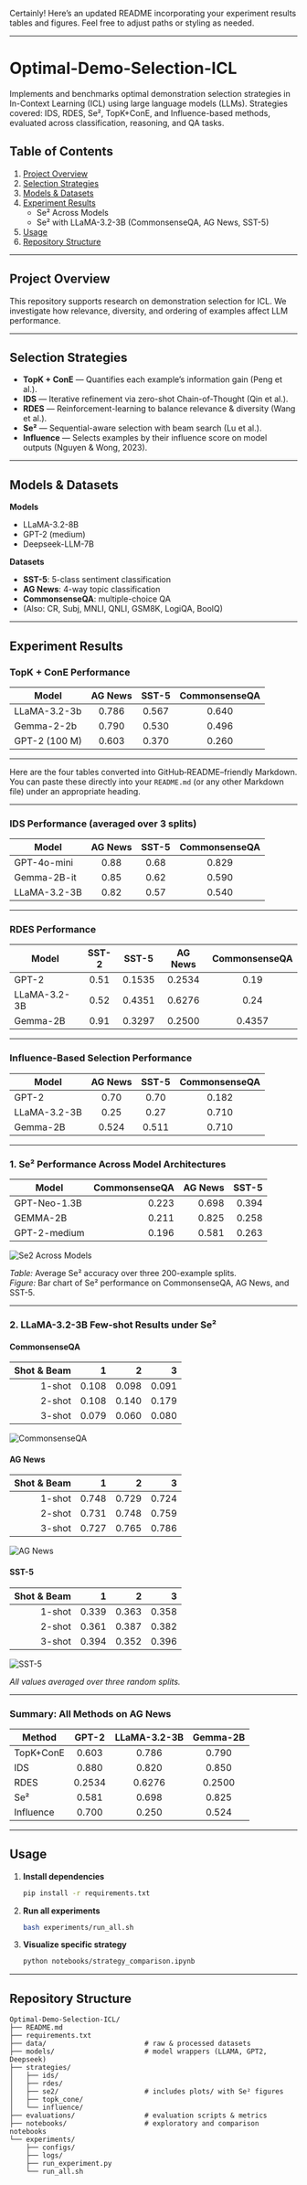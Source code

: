Certainly! Here’s an updated README incorporating your experiment results tables and figures. Feel free to adjust paths or styling as needed.

---

# Optimal-Demo-Selection-ICL

Implements and benchmarks optimal demonstration selection strategies in In-Context Learning (ICL) using large language models (LLMs). Strategies covered: IDS, RDES, Se², TopK+ConE, and Influence-based methods, evaluated across classification, reasoning, and QA tasks.

## Table of Contents

1. [Project Overview](#project-overview)  
2. [Selection Strategies](#selection-strategies)  
3. [Models & Datasets](#models--datasets)  
4. [Experiment Results](#experiment-results)  
   - Se² Across Models  
   - Se² with LLaMA-3.2-3B (CommonsenseQA, AG News, SST-5)  
5. [Usage](#usage)  
6. [Repository Structure](#repository-structure)  

---

## Project Overview

This repository supports research on demonstration selection for ICL. We investigate how relevance, diversity, and ordering of examples affect LLM performance.

---

## Selection Strategies

- **TopK + ConE** — Quantifies each example’s information gain (Peng et al.).  
- **IDS** — Iterative refinement via zero-shot Chain-of-Thought (Qin et al.).  
- **RDES** — Reinforcement-learning to balance relevance & diversity (Wang et al.).  
- **Se²** — Sequential-aware selection with beam search (Lu et al.).  
- **Influence** — Selects examples by their influence score on model outputs (Nguyen & Wong, 2023).  

---

## Models & Datasets

**Models**  
- LLaMA-3.2-8B  
- GPT-2 (medium)  
- Deepseek-LLM-7B  

**Datasets**  
- **SST-5**: 5-class sentiment classification  
- **AG News**: 4-way topic classification  
- **CommonsenseQA**: multiple-choice QA  
- (Also: CR, Subj, MNLI, QNLI, GSM8K, LogiQA, BoolQ)

---

## Experiment Results

### TopK + ConE Performance

| Model          | AG News | SST-5 | CommonsenseQA |
| -------------- | :-----: | :---: | :-----------: |
| LLaMA-3.2-3b   |  0.786  | 0.567 |     0.640     |
| Gemma-2-2b     |  0.790  | 0.530 |     0.496     |
| GPT-2 (100 M)  |  0.603  | 0.370 |     0.260     |
---

Here are the four tables converted into GitHub‐README–friendly Markdown. You can paste these directly into your `README.md` (or any other Markdown file) under an appropriate heading.

---

### IDS Performance (averaged over 3 splits)

| Model         | AG News | SST-5 | CommonsenseQA |
|---------------|:-------:|:-----:|:-------------:|
| GPT-4o-mini   |  0.88   | 0.68  |     0.829     |
| Gemma-2B-it   |  0.85   | 0.62  |     0.590     |
| LLaMA-3.2-3B  |  0.82   | 0.57  |     0.540     |

---

### RDES Performance

| Model        | SST-2  | SST-5   | AG News  | CommonsenseQA |
|--------------|:------:|:-------:|:--------:|:-------------:|
| GPT-2        |  0.51  | 0.1535  |  0.2534  |     0.19      |
| LLaMA-3.2-3B |  0.52  | 0.4351  |  0.6276  |     0.24      |
| Gemma-2B     |  0.91  | 0.3297  |  0.2500  |     0.4357    |

---

### Influence-Based Selection Performance

| Model        | AG News | SST-5  | CommonsenseQA |
|--------------|:-------:|:-----:|:-------------:|
| GPT-2        |  0.70   | 0.70  |     0.182     |
| LLaMA-3.2-3B |  0.25   | 0.27  |     0.710     |
| Gemma-2B     |  0.524  | 0.511 |     0.710     |

---

### 1. Se² Performance Across Model Architectures

| Model         | CommonsenseQA | AG News | SST-5 |
|---------------|--------------:|--------:|------:|
| GPT-Neo-1.3B   |        0.223  |   0.698 | 0.394 |
| GEMMA-2B      |        0.211  |   0.825 | 0.258 |
| GPT-2-medium  |        0.196  |   0.581 | 0.263 |

![Se2 Across Models](strategies/se2/plots/Se2_Other_models.png)

*Table:* Average Se² accuracy over three 200-example splits.  
*Figure:* Bar chart of Se² performance on CommonsenseQA, AG News, and SST-5.

---

### 2. LLaMA-3.2-3B Few-shot Results under Se²

#### CommonsenseQA

| Shot \& Beam | 1     | 2     | 3     |
|-------------:|------:|------:|------:|
| 1-shot       | 0.108 | 0.098 | 0.091 |
| 2-shot       | 0.108 | 0.140 | 0.179 |
| 3-shot       | 0.079 | 0.060 | 0.080 |

![CommonsenseQA](strategies/se2/plots/Se2_llama_CommonsenseQA.png)

#### AG News

| Shot \& Beam |   1   |   2   |   3   |
|-------------:|------:|------:|------:|
| 1-shot       | 0.748 | 0.729 | 0.724 |
| 2-shot       | 0.731 | 0.748 | 0.759 |
| 3-shot       | 0.727 | 0.765 | 0.786 |

![AG News](strategies/se2/plots/Se2_llama_AG_News.png)

#### SST-5

| Shot \& Beam |  1    |  2    |  3    |
|-------------:|------:|------:|------:|
| 1-shot       | 0.339 | 0.363 | 0.358 |
| 2-shot       | 0.361 | 0.387 | 0.382 |
| 3-shot       | 0.394 | 0.352 | 0.396 |

![SST-5](strategies/se2/plots/Se2_llama_SST5.png)

*All values averaged over three random splits.*

---
### Summary: All Methods on AG News

| Method      | GPT-2  | LLaMA-3.2-3B | Gemma-2B |
|-------------|:------:|:------------:|:--------:|
| TopK+ConE   | 0.603  |    0.786     |  0.790   |
| IDS         | 0.880  |    0.820     |  0.850   |
| RDES        | 0.2534 |    0.6276    |  0.2500  |
| Se²         | 0.581  |    0.698     |  0.825   |
| Influence   | 0.700  |    0.250     |  0.524   |

---

## Usage

1. **Install dependencies**  
   ```bash
   pip install -r requirements.txt
   ```
2. **Run all experiments**  
   ```bash
   bash experiments/run_all.sh
   ```
3. **Visualize specific strategy**  
   ```bash
   python notebooks/strategy_comparison.ipynb
   ```

---

## Repository Structure

```
Optimal-Demo-Selection-ICL/
├── README.md
├── requirements.txt
├── data/                        # raw & processed datasets
├── models/                      # model wrappers (LLAMA, GPT2, Deepseek)
├── strategies/
│   ├── ids/
│   ├── rdes/
│   ├── se2/                     # includes plots/ with Se² figures
│   ├── topk_cone/
│   └── influence/
├── evaluations/                 # evaluation scripts & metrics
├── notebooks/                   # exploratory and comparison notebooks
└── experiments/
    ├── configs/
    ├── logs/
    ├── run_experiment.py
    └── run_all.sh
```
